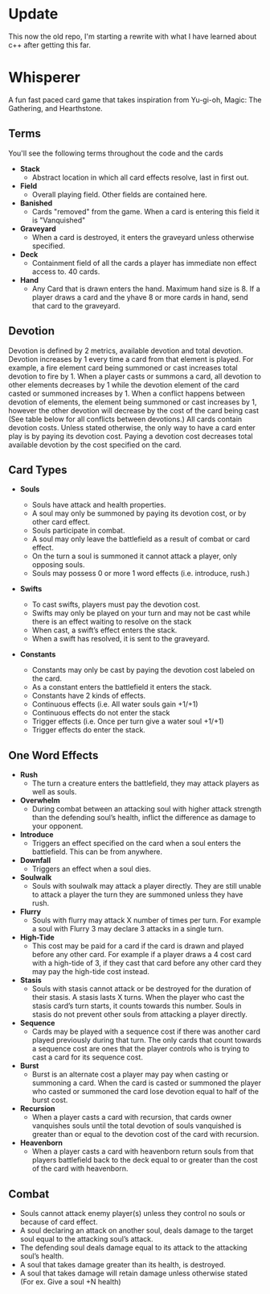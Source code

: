# Update
This now the old repo, I'm starting a rewrite with what I have learned about c++ after getting this far. 

# Whisperer
A fun fast paced card game that takes inspiration from Yu-gi-oh, Magic: The Gathering, and Hearthstone. 

## Terms
You'll see the following terms throughout the code and the cards
* __Stack__ 
  * Abstract location in which all card effects resolve, last in first out.
* __Field__
  * Overall playing field. Other fields are contained here. 
* __Banished__
  * Cards "removed" from the game. When a card is entering this field it is "Vanquished"
* __Graveyard__
  * When a card is destroyed, it enters the graveyard unless otherwise specified.
* __Deck__
  * Containment field of all the cards a player has immediate non effect access to. 40 cards.
* __Hand__
  * Any Card that is drawn enters the hand. Maximum hand size is 8. If a player draws a card and the yhave 8 or more cards in hand, send that card to the graveyard.

## Devotion
Devotion is defined by 2 metrics, available devotion and total devotion. Devotion increases by 1 every time a card from that element is played. For example, a fire element card being summoned or cast increases total devotion to fire by 1. When a player casts or summons a card, all devotion to other elements decreases by 1 while the devotion element of the card casted or summoned increases by 1. When a conflict happens between devotion of elements, the element being summoned or cast increases by 1, however the other devotion will decrease by the cost of the card being cast (See table below for all conflicts between devotions.) All cards contain devotion costs. Unless stated otherwise, the only way to have a card enter play is by paying its devotion cost. Paying a devotion cost decreases total available devotion by the cost specified on the card.

## Card Types
* __Souls__
  * Souls have attack and health properties. 
  * A soul may only be summoned by paying its devotion cost, or by other card effect. 
  * Souls participate in combat. 
  * A soul may only leave the battlefield as a result of combat or card effect.
  * On the turn a soul is summoned it cannot attack a player, only opposing souls.
  * Souls may possess 0 or more 1 word effects (i.e. introduce, rush.) 

* __Swifts__
  * To cast swifts, players must pay the devotion cost. 
  * Swifts may only be played on your turn and may not be cast while there is an effect waiting to resolve on the stack 
  * When cast, a swift’s effect enters the stack. 
  * When a swift has resolved, it is sent to the graveyard.

* __Constants__
  * Constants may only be cast by paying the devotion cost labeled on the card. 
  * As a constant enters the battlefield it enters the stack. 
  * Constants have 2 kinds of effects. 
   * Continuous effects (i.e. All water souls gain +1/+1)
   * Continuous effects do not enter the stack
   * Trigger effects (i.e. Once per turn give a water soul +1/+1)
   * Trigger effects do enter the stack.  

## One Word Effects
* __Rush__
  * The turn a creature enters the battlefield, they may attack players as well as souls.
* __Overwhelm__
  * During combat between an attacking soul with higher attack strength than the defending soul’s health, inflict the difference as damage to your opponent.
* __Introduce__
  * Triggers an effect specified on the card when a soul enters the battlefield. This can be from anywhere.
* __Downfall__
  * Triggers an effect when a soul dies.
* __Soulwalk__
  * Souls with soulwalk may attack a player directly. They are still unable to attack a player the turn they are summoned unless they have rush.
* __Flurry__
  * Souls with flurry may attack X number of times per turn. For example a soul with Flurry 3 may declare 3 attacks in a single turn.
* __High-Tide__
  * This cost may be paid for a card if the card is drawn and played before any other card. For example if a player draws a 4 cost card with a high-tide of 3, if they cast that card before any other card they may pay the high-tide cost instead.
* __Stasis__
  * Souls with stasis cannot attack or be destroyed for the duration of their stasis. A stasis lasts X turns. When the player who cast the stasis card’s turn starts, it counts towards this number. Souls in stasis do not prevent other souls from attacking a player directly. 
* __Sequence__
  * Cards may be played with a sequence cost if there was another card played previously during that turn. The only cards that count towards a sequence cost are ones that the player controls who is trying to cast a card for its sequence cost.
* __Burst__
  * Burst is an alternate cost a player may pay when casting or summoning a card. When the card is casted or summoned the player who casted or summoned the card lose devotion equal to half of the burst cost. 
* __Recursion__
  * When a player casts a card with recursion, that cards owner vanquishes souls until the total devotion of souls vanquished is greater than or equal to the devotion cost of the card with recursion.
* __Heavenborn__
  * When a player casts a card with heavenborn return souls from that players battlefield back to the deck equal to or greater than the cost of the card with heavenborn.

## Combat
*	Souls cannot attack enemy player(s) unless they control no souls or because of card effect.
*	A soul declaring an attack on another soul, deals damage to the target soul equal to the attacking soul’s attack.
*	The defending soul deals damage equal to its attack to the attacking soul’s health.
*	A soul that takes damage greater than its health, is destroyed.
*	A soul that takes damage will retain damage unless otherwise stated (For ex. Give a soul +N health)
